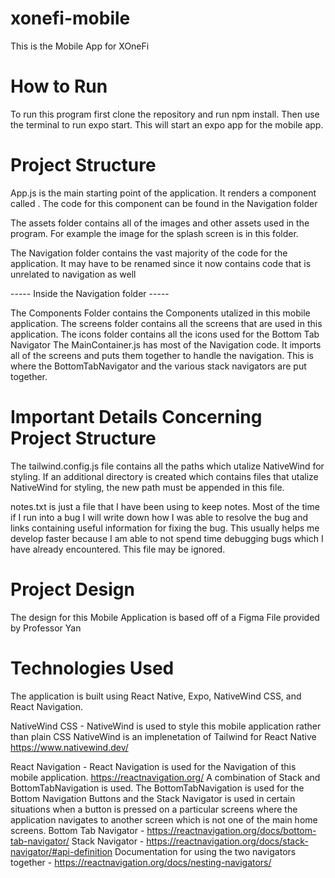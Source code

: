 # xonefi-mobile

This is the Mobile App for XOneFi

# How to Run
To run this program first clone the repository and run npm install.
Then use the terminal to run expo start. This will start an expo app for the mobile app. 

# Project Structure
App.js is the main starting point of the application. It renders a component called <MainContainer/>. The code for this component can be found in the Navigation folder

The assets folder contains all of the images and other assets used in the program. For example the image for the splash screen is in this folder. 

The Navigation folder contains the vast majority of the code for the application. It may have to be renamed since it now contains code that is unrelated to navigation as well

----- Inside the Navigation folder -----

The Components Folder contains the Components utalized in this mobile application. 
The screens folder contains all the screens that are used in this application. 
The icons folder contains all the icons used for the Bottom Tab Navigator
The MainContainer.js has most of the Navigation code. It imports all of the screens and puts them together to handle the navigation. This is where the BottomTabNavigator and the various stack navigators are put together. 



# Important Details Concerning Project Structure
The tailwind.config.js file contains all the paths which utalize NativeWind for styling. If an additional directory is created which contains files that utalize NativeWind for styling, the new path must be appended in this file. 

notes.txt is just a file that I have been using to keep notes. Most of the time if I run into a bug I will write down how I was able to resolve the bug and links containing useful information for fixing the bug. This usually helps me develop faster because I am able to not spend time debugging bugs which I have already encountered. This file may be ignored.  

# Project Design
The design for this Mobile Application is based off of a Figma File provided by Professor Yan

# Technologies Used
The application is built using React Native, Expo, NativeWind CSS, and React Navigation.

NativeWind CSS - NativeWind is used to style this mobile application rather than plain CSS
                 NativeWind is an implenetation of Tailwind for React Native
                 https://www.nativewind.dev/ 

React Navigation - React Navigation is used for the Navigation of this mobile application. 
                   https://reactnavigation.org/ 
                   A combination of Stack and BottomTabNavigation is used. The BottomTabNavigation is used for the Bottom Navigation Buttons and the Stack Navigator is used in certain situations when a button is pressed on a particular screens where the application navigates to another screen which is not one of the main home screens.
                   Bottom Tab Navigator - https://reactnavigation.org/docs/bottom-tab-navigator/
                   Stack Navigator - https://reactnavigation.org/docs/stack-navigator/#api-definition 
                   Documentation for using the two navigators together - https://reactnavigation.org/docs/nesting-navigators/